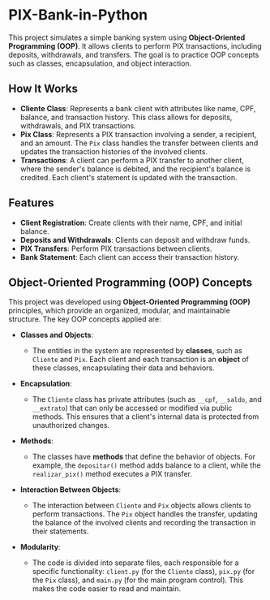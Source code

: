 # PIX-Bank-in-Python
This project simulates a simple banking system using **Object-Oriented Programming (OOP)**. It allows clients to perform PIX transactions, including deposits, withdrawals, and transfers. The goal is to practice OOP concepts such as classes, encapsulation, and object interaction.

## How It Works
- **Cliente Class**: Represents a bank client with attributes like name, CPF, balance, and transaction history. This class allows for deposits, withdrawals, and PIX transactions.
- **Pix Class**: Represents a PIX transaction involving a sender, a recipient, and an amount. The `Pix` class handles the transfer between clients and updates the transaction histories of the involved clients.
- **Transactions**: A client can perform a PIX transfer to another client, where the sender's balance is debited, and the recipient's balance is credited. Each client's statement is updated with the transaction.


## Features

- **Client Registration**: Create clients with their name, CPF, and initial balance.
- **Deposits and Withdrawals**: Clients can deposit and withdraw funds.
- **PIX Transfers**: Perform PIX transactions between clients.
- **Bank Statement**: Each client can access their transaction history.

## Object-Oriented Programming (OOP) Concepts

This project was developed using **Object-Oriented Programming (OOP)** principles, which provide an organized, modular, and maintainable structure. The key OOP concepts applied are:

- **Classes and Objects**:
  - The entities in the system are represented by **classes**, such as `Cliente` and `Pix`. Each client and each transaction is an **object** of these classes, encapsulating their data and behaviors.

- **Encapsulation**:
  - The `Cliente` class has private attributes (such as `__cpf`, `__saldo`, and `__extrato`) that can only be accessed or modified via public methods. This ensures that a client's internal data is protected from unauthorized changes.

- **Methods**:
  - The classes have **methods** that define the behavior of objects. For example, the `depositar()` method adds balance to a client, while the `realizar_pix()` method executes a PIX transfer.

- **Interaction Between Objects**:
  - The interaction between `Cliente` and `Pix` objects allows clients to perform transactions. The `Pix` object handles the transfer, updating the balance of the involved clients and recording the transaction in their statements.

- **Modularity**:
  - The code is divided into separate files, each responsible for a specific functionality: `client.py` (for the `Cliente` class), `pix.py` (for the `Pix` class), and `main.py` (for the main program control). This makes the code easier to read and maintain.
